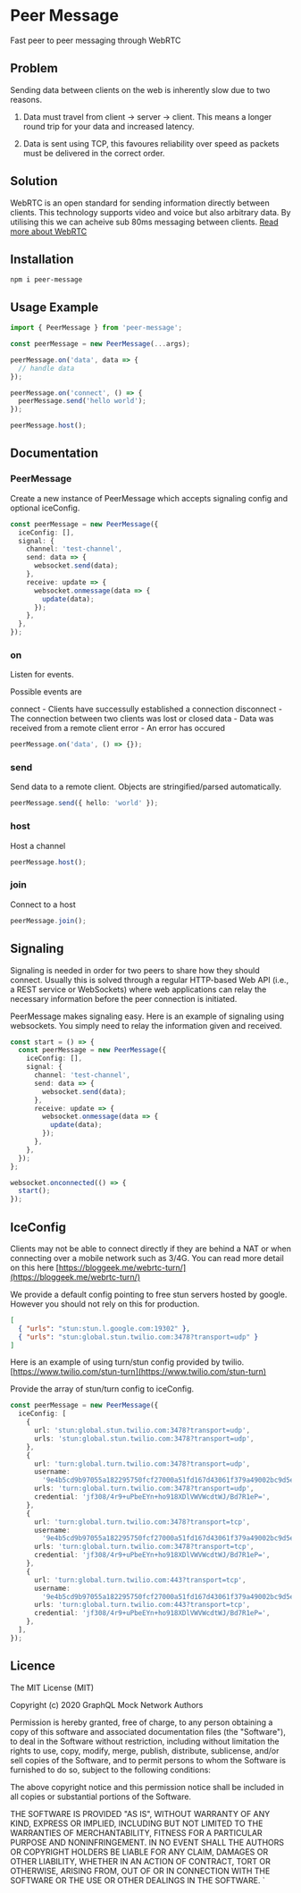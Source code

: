 # Peer Message

Fast peer to peer messaging through WebRTC

## Problem

Sending data between clients on the web is inherently slow due to two reasons.

1. Data must travel from client -> server -> client. This means a longer round trip for your data and increased latency.

2. Data is sent using TCP, this favoures reliability over speed as packets must be delivered in the correct order.

## Solution

WebRTC is an open standard for sending information directly between clients. This technology supports video and voice but also arbitrary data. By utilising this we can acheive sub 80ms messaging between clients.
[Read more about WebRTC](https://webrtc.org/)

## Installation

`npm i peer-message`

## Usage Example

```ts
import { PeerMessage } from 'peer-message';

const peerMessage = new PeerMessage(...args);

peerMessage.on('data', data => {
  // handle data
});

peerMessage.on('connect', () => {
  peerMessage.send('hello world');
});

peerMessage.host();
```

## Documentation

### PeerMessage

Create a new instance of PeerMessage which accepts signaling config and optional iceConfig.

```ts
const peerMessage = new PeerMessage({
  iceConfig: [],
  signal: {
    channel: 'test-channel',
    send: data => {
      websocket.send(data);
    },
    receive: update => {
      websocket.onmessage(data => {
        update(data);
      });
    },
  },
});
```

### on

Listen for events.

Possible events are

connect - Clients have successully established a connection
disconnect - The connection between two clients was lost or closed
data - Data was received from a remote client
error - An error has occured

```ts
peerMessage.on('data', () => {});
```

### send

Send data to a remote client. Objects are stringified/parsed automatically.

```ts
peerMessage.send({ hello: 'world' });
```

### host

Host a channel

```ts
peerMessage.host();
```

### join

Connect to a host

```ts
peerMessage.join();
```

## Signaling

Signaling is needed in order for two peers to share how they should connect. Usually this is solved through a regular HTTP-based Web API (i.e., a REST service or WebSockets) where web applications can relay the necessary information before the peer connection is initiated.

PeerMessage makes signaling easy. Here is an example of signaling using websockets. You simply need to relay the information given and received.

```ts
const start = () => {
  const peerMessage = new PeerMessage({
    iceConfig: [],
    signal: {
      channel: 'test-channel',
      send: data => {
        websocket.send(data);
      },
      receive: update => {
        websocket.onmessage(data => {
          update(data);
        });
      },
    },
  });
};

websocket.onconnected(() => {
  start();
});
```

## IceConfig

Clients may not be able to connect directly if they are behind a NAT or when connecting over a mobile network such as 3/4G. You can read more detail on this here [https://bloggeek.me/webrtc-turn/](https://bloggeek.me/webrtc-turn/)

We provide a default config pointing to free stun servers hosted by google. However you should not rely on this for production.

```json
[
  { "urls": "stun:stun.l.google.com:19302" },
  { "urls": "stun:global.stun.twilio.com:3478?transport=udp" }
]
```

Here is an example of using turn/stun config provided by twilio. [https://www.twilio.com/stun-turn](https://www.twilio.com/stun-turn)

Provide the array of stun/turn config to iceConfig.

```ts
const peerMessage = new PeerMessage({
  iceConfig: [
    {
      url: 'stun:global.stun.twilio.com:3478?transport=udp',
      urls: 'stun:global.stun.twilio.com:3478?transport=udp',
    },
    {
      url: 'turn:global.turn.twilio.com:3478?transport=udp',
      username:
        '9e4b5cd9b97055a182295750fcf27000a51fd167d43061f379a49002bc9d5ef5',
      urls: 'turn:global.turn.twilio.com:3478?transport=udp',
      credential: 'jf308/4r9+uPbeEYn+ho918XDlVWVWcdtWJ/Bd7R1eP=',
    },
    {
      url: 'turn:global.turn.twilio.com:3478?transport=tcp',
      username:
        '9e4b5cd9b97055a182295750fcf27000a51fd167d43061f379a49002bc9d5ef5',
      urls: 'turn:global.turn.twilio.com:3478?transport=tcp',
      credential: 'jf308/4r9+uPbeEYn+ho918XDlVWVWcdtWJ/Bd7R1eP=',
    },
    {
      url: 'turn:global.turn.twilio.com:443?transport=tcp',
      username:
        '9e4b5cd9b97055a182295750fcf27000a51fd167d43061f379a49002bc9d5ef5',
      urls: 'turn:global.turn.twilio.com:443?transport=tcp',
      credential: 'jf308/4r9+uPbeEYn+ho918XDlVWVWcdtWJ/Bd7R1eP=',
    },
  ],
});
```

## Licence

The MIT License (MIT)

Copyright (c) 2020 GraphQL Mock Network Authors

Permission is hereby granted, free of charge, to any person obtaining a copy of this software and associated documentation files (the "Software"), to deal in the Software without restriction, including without limitation the rights to use, copy, modify, merge, publish, distribute, sublicense, and/or sell copies of the Software, and to permit persons to whom the Software is furnished to do so, subject to the following conditions:

The above copyright notice and this permission notice shall be included in all copies or substantial portions of the Software.

THE SOFTWARE IS PROVIDED "AS IS", WITHOUT WARRANTY OF ANY KIND, EXPRESS OR IMPLIED, INCLUDING BUT NOT LIMITED TO THE WARRANTIES OF MERCHANTABILITY, FITNESS FOR A PARTICULAR PURPOSE AND NONINFRINGEMENT. IN NO EVENT SHALL THE AUTHORS OR COPYRIGHT HOLDERS BE LIABLE FOR ANY CLAIM, DAMAGES OR OTHER LIABILITY, WHETHER IN AN ACTION OF CONTRACT, TORT OR OTHERWISE, ARISING FROM, OUT OF OR IN CONNECTION WITH THE SOFTWARE OR THE USE OR OTHER DEALINGS IN THE SOFTWARE.
`
